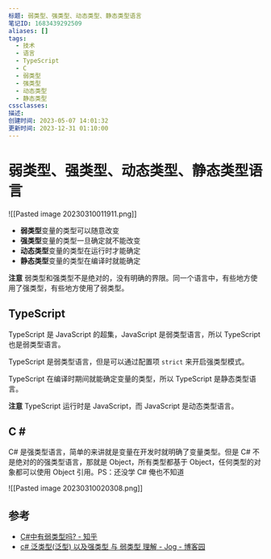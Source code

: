 ```yaml
---
标题: 弱类型、强类型、动态类型、静态类型语言
笔记ID: 1683439292509
aliases: []
tags:
  - 技术
  - 语言
  - TypeScript
  - C
  - 弱类型
  - 强类型
  - 动态类型
  - 静态类型
cssclasses: 
描述: 
创建时间: 2023-05-07 14:01:32
更新时间: 2023-12-31 01:10:00
---
```


# 弱类型、强类型、动态类型、静态类型语言

![[Pasted image 20230310011911.png]]

- **弱类型**变量的类型可以随意改变
- **强类型**变量的类型一旦确定就不能改变
- **动态类型**变量的类型在运行时才能确定
- **静态类型**变量的类型在编译时就能确定

**注意** 弱类型和强类型不是绝对的，没有明确的界限。同一个语言中，有些地方使用了强类型，有些地方使用了弱类型。

## TypeScript

TypeScript 是 JavaScript 的超集，JavaScript 是弱类型语言，所以 TypeScript 也是弱类型语言。

TypeScript 是弱类型语言，但是可以通过配置项 `strict` 来开启强类型模式。

TypeScript 在编译时期间就能确定变量的类型，所以 TypeScript 是静态类型语言。

**注意** TypeScript 运行时是 JavaScript，而 JavaScript 是动态类型语言。

## C \#

C# 是强类型语言，简单的来讲就是变量在开发时就明确了变量类型。但是 C# 不是绝对的的强类型语言，那就是 Object，所有类型都基于 Object，任何类型的对象都可以使用 Object 引用。PS：还没学 C# 俺也不知道

![[Pasted image 20230310020308.png]]

## 参考

- [C#中有弱类型吗? - 知乎](https://www.zhihu.com/question/29004088)
- [c# 泛类型(泛型) 以及强类型 与 弱类型 理解 - Jog - 博客园](https://www.cnblogs.com/JogYourLive/articles/2125703.html#:~:text=%E4%B8%8D%E8%BF%87C%23%E4%B9%9F%E4%B8%8D%E6%98%AF%E2%80%9C,%E6%98%AFObject%E3%80%82)
